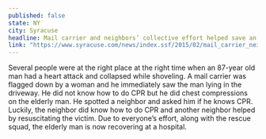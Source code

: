 ```yaml
---
published: false
state: NY
city: Syracuse
headline: Mail carrier and neighbors’ collective effort helped save an old man’s life
link: "https://www.syracuse.com/news/index.ssf/2015/02/mail_carrier_neighbors_revive_man_who_collapsed_shoveling_he_was_dead.html"
---
```


Several people were at the right place at the right time when an 87-year old man had a heart attack and collapsed while shoveling. A mail carrier was flagged down by a woman and he immediately saw the man lying in the driveway. He did not know how to do CPR but he did chest compressions on the elderly man. He spotted a neighbor and asked him if he knows CPR. Luckily, the neighbor did know how to do CPR and another neighbor helped by resuscitating the victim. Due to everyone’s effort, along with the rescue squad, the elderly man is now recovering at a hospital.